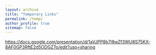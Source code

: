 ```yaml
---
layout: archive
title: "Temporary Links"
permalink: /temp/
author_profile: true
sitemap: false
---
```


https://docs.google.com/presentation/d/1aVJPP8b7l8wZf3WU8S75KX-8AF0GP3RftE2d5ODGZ7o/edit?usp=sharing
